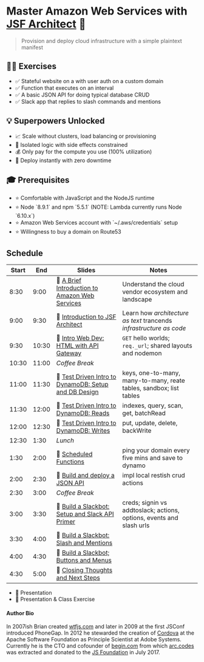 # Master Amazon Web Services with [JSF Architect](https://arc.codes) 🎉

> Provision and deploy cloud infrastructure with a simple plaintext manifest 

<div class=hero>
  <section>
    <h2>🏋️‍♀️ Exercises</h2>
    <ul>
      <li>✅ Stateful website on a with user auth on a custom domain
      <li>✅ Function that executes on an interval 
      <li>✅ A basic JSON API for doing typical database CRUD
      <li>✅ Slack app that replies to slash commands and mentions
    </ul>
  </section>
  <section>
    <h2>💡 Superpowers Unlocked</h2>
    <ul>
    <li>📈 Scale without clusters, load balancing or provisioning
    <li>🔬 Isolated logic with side effects constrained
    <li>💰 Only pay for the compute you use (100% utilization)
    <li>🚀 Deploy instantly with zero downtime
    </ul>
  </section>
  <section>
    <h2>🎓 Prerequisites</h2>
    <ul>
    <li>⭐️ Comfortable with JavaScript and the NodeJS runtime
    <li>⭐️ Node `8.9.1` and npm `5.5.1` (NOTE: Lambda currently runs Node `6.10.x`)
    <li>⭐️ Amazon Web Services account with  `~/.aws/credentials` setup
    <li>⭐️ Willingness to buy a domain on Route53
    </ul>
  </section>
</div>

## Schedule

| Start | End   | Slides                                                                    | Notes                                                                 |
| ----- | ----- | --------------------------------------------------------------------------| --------------------------------------------------------------------- |
|  8:30 |  9:00 | 🎺  [A Brief Introduction to Amazon Web Services](/00-intro-to-aws)        | Understand the cloud vendor ecosystem and landscape                   |
|  9:00 |  9:30 | 🎺  [Introduction to JSF Architect](/01-intro-to-arc)                      | Learn how _architecture as text_ trancends _infrastructure as code_   |
|  9:30 | 10:30 | 🌟  [Intro Web Dev: HTML with API Gateway](/02-intro-to-web)               | `GET` hello worlds; `req._url`; shared layouts and nodemon            |
| 10:30 | 11:00 | _Coffee Break_                                                            | &nbsp;                                                                |
| 11:00 | 11:30 | 🌟  [Test Driven Intro to DynamoDB: Setup and DB Design](/03-intro-to-ddb) | keys, one-to-many, many-to-many, reate tables, sandbox; list tables   | 
| 11:30 | 12:00 | 🌟  [Test Driven Intro to DynamoDB: Reads](/03-intro-to-ddb)               | indexes, query, scan, get, batchRead                                  |
| 12:00 | 12:30 | 🌟  [Test Driven Intro to DynamoDB: Writes](/03-intro-to-ddb)              | put, update, delete, backWrite                                        |
| 12:30 |  1:30 | _Lunch_                                                                   | &nbsp;                                                                |
|  1:30 |  2:00 | 🌟  [Scheduled Functions](/04-replace-cron)                                | ping your domain every five mins and save to dynamo                   | 
|  2:00 |  2:30 | 🌟  [Build and deploy a JSON API](/04-json-api)                            | impl local restish crud actions                                       |
|  2:30 |  3:00 | _Coffee Break_                                                            | &nbsp;                                                                | 
|  3:00 |  3:30 | 🌟  [Build a Slackbot: Setup and Slack API Primer](/05-slackbot-api)       | creds; signin vs addtoslack; actions, options, events and slash urls  |
|  3:30 |  4:00 | 🌟  [Build a Slackbot: Slash and Mentions](/05-slackbot-api)               | &nbsp;                                                                |
|  4:00 |  4:30 | 🌟  [Build a Slackbot; Buttons and Menus](/05-slackbot-api)                | &nbsp;                                                                |
|  4:30 |  5:00 | 🌟  [Closing Thoughts and Next Steps](/06-fin)                             | &nbsp;                                                                |

- 🎺  Presentation
- 🌟  Presentation &amp; Class Exercise

#### Author Bio

In 2007ish Brian created [wtfjs.com](https://wtfjs.com) and later in 2009 at the first JSConf introduced PhoneGap. In 2012 he stewarded the creation of [Cordova](https://cordova.apache.org) at the Apache Software Foundation as Principle Scientist at Adobe Systems. Currently he is the CTO and cofounder of [begin.com](https://begin.com) from which [arc.codes](https://arc.codes) was extracted and donated to the [JS Foundation](https://js.foundation) in July 2017.


